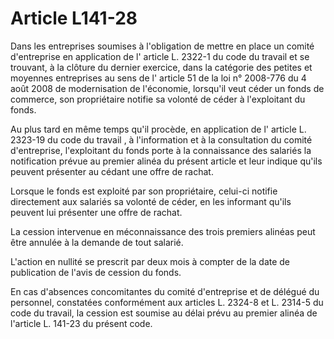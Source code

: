 # Article L141-28

Dans les entreprises soumises à l'obligation de mettre en place un comité d'entreprise en application de l'
article L. 2322-1 du code du travail
et se trouvant, à la clôture du dernier exercice, dans la catégorie des petites et moyennes entreprises au sens de l'
article 51 de la loi n° 2008-776 du 4 août 2008
de modernisation de l'économie, lorsqu'il veut céder un fonds de commerce, son propriétaire notifie sa volonté de céder à l'exploitant du fonds.

Au plus tard en même temps qu'il procède, en application de l'
article L. 2323-19 du code du travail
, à l'information et à la consultation du comité d'entreprise, l'exploitant du fonds porte à la connaissance des salariés la notification prévue au premier alinéa du présent article et leur indique qu'ils peuvent présenter au cédant une offre de rachat.

Lorsque le fonds est exploité par son propriétaire, celui-ci notifie directement aux salariés sa volonté de céder, en les informant qu'ils peuvent lui présenter une offre de rachat.

La cession intervenue en méconnaissance des trois premiers alinéas peut être annulée à la demande de tout salarié.

L'action en nullité se prescrit par deux mois à compter de la date de publication de l'avis de cession du fonds.

En cas d'absences concomitantes du comité d'entreprise et de délégué du personnel, constatées conformément aux articles
L. 2324-8
et
L. 2314-5
du code du travail, la cession est soumise au délai prévu au premier alinéa de l'article L. 141-23 du présent code.
